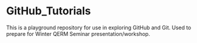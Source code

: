 # GitHub_Tutorials
This is a playground repository for use in exploring GitHub and Git.
Used to prepare for Winter QERM Seminar presentation/workshop.
